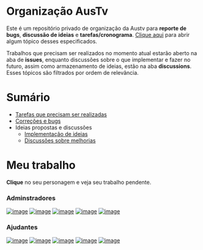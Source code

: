 # Organização AusTv
Este é um repositório privado de organização da Austv para **reporte de bugs**, **discussão de ideias** e **tarefas/cronograma**. [Clique aqui](https://github.com/austv-minecraft/BugsAustv/issues/new/choose) para abrir algum tópico desses especificados.

Trabalhos que precisam ser realizados no momento atual estarão aberto na aba de **issues**, enquanto discussões sobre o que implementar e fazer no futuro, assim como armazenamento de ideias, estão na aba **discussions**. Esses tópicos são filtrados por ordem de relevância.

# Sumário
- [Tarefas que precisam ser realizadas](https://github.com/austv-minecraft/BugsAustv/issues?q=is%3Aopen%20is%3Aissue%20project%3Aaustv-minecraft%2F10)
- [Correções e bugs](https://github.com/austv-minecraft/BugsAustv/issues?q=is%3Aopen%20is%3Aissue%20project%3Aaustv-minecraft%2F13)
- Ideias propostas e discussões
  - [Implementação de ideias](https://github.com/austv-minecraft/AusTv/discussions/categories/ideia?discussions_q=)
  - [Discussões sobre melhorias](https://github.com/austv-minecraft/AusTv/discussions/categories/opinioes?discussions_q=)

# Meu trabalho
**Clique** no seu personagem e veja seu trabalho pendente.

### Adminstradores
[![image](https://github.com/user-attachments/assets/99c3245f-5a94-4c87-8eb7-35c6a6513e43)](https://github.com/austv-minecraft/BugsAustv/issues/assigned/leogianfagna) [![image](https://github.com/user-attachments/assets/57c7143f-cc4a-4e78-9316-afb876894809)](https://github.com/austv-minecraft/BugsAustv/issues/assigned/Micosedeunha) 
[![image](https://github.com/user-attachments/assets/e34e191d-fad1-41de-89c2-3175039c364c)](https://github.com/austv-minecraft/BugsAustv/issues/assigned/lemoslucass) [![image](https://github.com/user-attachments/assets/124012d2-92a3-4b22-80dd-5c87eddc9fdf)](https://github.com/austv-minecraft/BugsAustv/issues/assigned/Batatoones) [![image](https://github.com/user-attachments/assets/2f2b2962-56e9-4fbe-8c64-abfab39b02ed)](https://github.com/austv-minecraft/BugsAustv/issues/assigned/MathMSilva)

### Ajudantes
[![image](https://github.com/user-attachments/assets/08c17b4c-b7a9-4fdf-b362-b1a4e675c336)](https://github.com/austv-minecraft/BugsAustv/issues/created_by/Yokiro27)
[![image](https://github.com/user-attachments/assets/79e56a05-bbf5-4dfc-ae8e-2a23446d0dae)](https://github.com/austv-minecraft/BugsAustv/issues/created_by/buniiswie)
[![image](https://github.com/user-attachments/assets/94eb19e2-c3f3-4cdf-aaf7-3d5116f6cb0a)](https://github.com/austv-minecraft/BugsAustv/issues/created_by/steliberatori)
[![image](https://github.com/user-attachments/assets/0be30945-556b-4ae8-a3bf-e480fceec505)](https://github.com/austv-minecraft/BugsAustv/issues/created_by/kyuu123)
[![image](https://github.com/user-attachments/assets/dba4448b-e980-4e4d-827e-190c5eff8b40)](https://github.com/austv-minecraft/BugsAustv/issues/created_by/andrelsbc)
